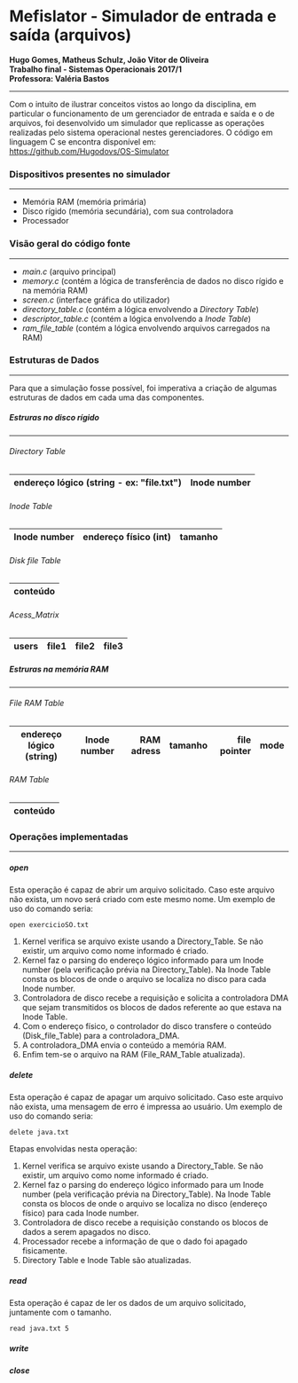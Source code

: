 # Mefislator - Simulador de entrada e saída (arquivos)

**Hugo Gomes, Matheus Schulz, João Vitor de Oliveira**<br>
**Trabalho final - Sistemas Operacionais 2017/1**<br>
**Professora: Valéria Bastos**<br>
** **

Com o intuito de ilustrar conceitos vistos ao longo da disciplina, em particular o funcionamento de um gerenciador de entrada e saída e o de arquivos, foi desenvolvido um simulador que replicasse as operações realizadas pelo sistema operacional nestes gerenciadores. O código em linguagem C se encontra disponível em: <br>
https://github.com/Hugodovs/OS-Simulator

### Dispositivos presentes no simulador
** **

  - Memória RAM (memória primária)
  - Disco rígido (memória secundária), com sua controladora
  - Processador

### Visão geral do código fonte
** **

  - *main.c* (arquivo principal)
  - *memory.c* (contém a lógica de transferência de dados no disco rígido e na memória RAM)
  - *screen.c* (interface gráfica do utilizador)
  - *directory_table.c* (contém a lógica envolvendo a *Directory Table*)
  - *descriptor_table.c* (contém a lógica envolvendo a *Inode Table*)
  - *ram_file_table* (contém a lógica envolvendo arquivos carregados na RAM)

### Estruturas de Dados
** **
Para que a simulação fosse possível, foi imperativa a criação de algumas estruturas de dados em cada uma das componentes.


##### Estruras no disco rígido
****
###### Directory Table
|endereço lógico (string - ex: "file.txt")| Inode number|
| ------------- |:-------------:|

###### Inode Table
|Inode number | endereço físico (int) | tamanho |
| ------------- |:-------------:|-------------:|

###### Disk file Table
|conteúdo|
| ------------- |

###### Acess_Matrix
|users | file1 | file2 | file3 |
| ------------- |:-------------:|-------------:|-------------:|
##### Estruras na memória RAM
****
###### File RAM Table
|endereço lógico (string) | Inode number | RAM adress | tamanho | file pointer | mode | 
| ------------- |:-------------:|-------------:|-------------:|-------------:|-------------:|
###### RAM Table
|conteúdo | 
| ------------- |

### Operações implementadas
****


##### open
Esta operação é capaz de abrir um arquivo solicitado. Caso este arquivo não exista, um novo será criado com este mesmo nome. Um exemplo de uso do comando seria:
```
open exercicioSO.txt
```
1. Kernel verifica se arquivo existe usando a Directory_Table. Se não existir, um arquivo como nome informado é criado.
2. Kernel faz o parsing do endereço lógico informado para um Inode number (pela verificação prévia na Directory_Table). Na Inode Table consta os blocos de onde o arquivo se localiza no disco para cada Inode number. 
2. Controladora de disco recebe a requisição e solicita a controladora DMA que sejam transmitidos os blocos de dados referente ao que estava na Inode Table.
3. Com o endereço físico, o controlador do disco transfere o conteúdo (Disk_file_Table) para a  controladora_DMA.
4. A controladora_DMA envia o conteúdo a memória RAM.
5. Enfim tem-se o arquivo na RAM (File_RAM_Table atualizada).




##### delete
Esta operação é capaz de apagar um arquivo solicitado. Caso este arquivo não exista, uma mensagem de erro é impressa ao usuário. Um exemplo de uso do comando seria:
```
delete java.txt
```

Etapas envolvidas nesta operação:
1. Kernel verifica se arquivo existe usando a Directory_Table. Se não existir, um arquivo como nome informado é criado.
2. Kernel faz o parsing do endereço lógico informado para um Inode number (pela verificação prévia na Directory_Table). Na Inode Table consta os blocos de onde o arquivo se localiza no disco (endereço físico) para cada Inode number.
3. Controladora de disco recebe a requisição constando os blocos de dados a serem apagados no disco.
4. Processador recebe a informação de que o dado foi apagado fisicamente.
5. Directory Table  e Inode Table são atualizadas.


##### read
Esta operação é capaz de ler os dados de um arquivo solicitado, juntamente com o tamanho. 

```
read java.txt 5
```
##### write

##### close






